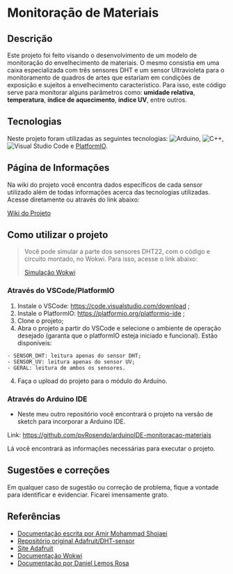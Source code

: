 # Monitoração de Materiais

## Descrição

Este projeto foi feito visando o desenvolvimento de um modelo de monitoração do envelhecimento de materiais. O mesmo consistia em uma caixa especializada com três sensores DHT e um sensor Ultravioleta para o monitoramento de quadros de artes que estariam em condições de exposição e sujeitos a envelhecimento característico. Para isso, este código serve para monitorar alguns parâmetros como: **umidade relativa**, **temperatura**, **índice de aquecimento**, **índice UV**, entre outros.

## Tecnologias

Neste projeto foram utilizadas as seguintes tecnologias: ![Arduino](https://img.shields.io/badge/-Arduino-00979D?style=plastic&logo=Arduino&logoColor=white), ![C++](https://img.shields.io/badge/c++-%2300599C.svg?style=plastic&logo=c%2B%2B&logoColor=white), ![Visual Studio Code](https://img.shields.io/badge/Visual%20Studio%20Code-0078d7.svg?style=plastic&logo=visual-studio-code&logoColor=white) e [PlatformIO](https://platformio.org).

## Página de Informações

Na wiki do projeto você encontra dados específicos de cada sensor utilizado além de todas informações acerca das tecnologias utilizadas. Acesse diretamente ou através do link abaixo:

  [Wiki do Projeto]()

## Como utilizar o projeto

> Você pode simular a parte dos sensores DHT22, com o código e circuito montado, no Wokwi. Para isso, acesse o link abaixo:
>
> [Simulação Wokwi](https://wokwi.com/projects/389995022263283713)

### Através do VSCode/PlatformIO

1. Instale o VSCode: https://code.visualstudio.com/download ;
2. Instale o PlatformIO: https://platformio.org/platformio-ide ;
3. Clone o projeto;
4. Abra o projeto a partir do VSCode e selecione o ambiente de operação desejado (garanta que o platformIO esteja iniciado e funcional). Estão disponíveis:
```
- SENSOR_DHT: leitura apenas do sensor DHT;
- SENSOR_UV: leitura apenas do sensor UV;
- GERAL: leitura de ambos os sensores.
```
4. Faça o upload do projeto para o módulo do Arduíno.

### Através do Arduino IDE

- Neste meu outro repositório você encontrará o projeto na versão de sketch para incorporar a Arduino IDE.

Link: https://github.com/pvRosendo/arduinoIDE-monitoracao-materiais

Lá você encontrará as informações necessárias para executar o projeto.

## Sugestões e correções

Em qualquer caso de sugestão ou correção de problema, fique a vontade para identificar e evidenciar. Ficarei imensamente grato.

## Referências

- [Documentação escrita por Amir Mohammad Shojaei](https://electropeak.com/learn/interfacing-guva-s12sd-uv-light-sensor-module-with-arduino/)
- [Repositório original Adafruit/DHT-sensor](https://github.com/adafruit/DHT-sensor-library)
- [Site Adafruit](https://learn.adafruit.com/dht)
- [Documentação Wokwi](https://docs.wokwi.com/parts/wokwi-dht22)
- [Documentação por Daniel Lemos Rosa](https://www.usinainfo.com.br/blog/projeto-sensor-uv-guva-s12sd-com-arduino/)
